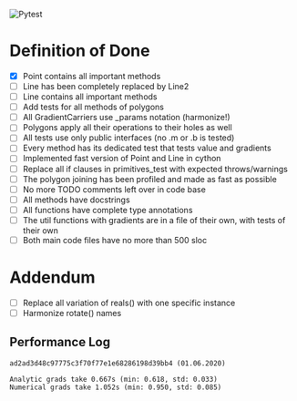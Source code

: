 ![Pytest](https://github.com/whateverforever/Differentiable-Polygons/workflows/Do%20some%20testing/badge.svg?event=push)

# Definition of Done

- [x] Point contains all important methods
- [ ] Line has been completely replaced by Line2
- [ ] Line contains all important methods
- [ ] Add tests for all methods of polygons
- [ ] All GradientCarriers use _params notation (harmonize!)
- [ ] Polygons apply all their operations to their holes as well
- [ ] All tests use only public interfaces (no .m or .b is tested)
- [ ] Every method has its dedicated test that tests value and gradients
- [ ] Implemented fast version of Point and Line in cython
- [ ] Replace all if clauses in primitives_test with expected throws/warnings
- [ ] The polygon joining has been profiled and made as fast as possible
- [ ] No more TODO comments left over in code base
- [ ] All methods have docstrings
- [ ] All functions have complete type annotations
- [ ] The util functions with gradients are in a file of their own, with tests of their own
- [ ] Both main code files have no more than 500 sloc

# Addendum

- [ ] Replace all variation of reals() with one specific instance
- [ ] Harmonize rotate() names

## Performance Log

```
ad2ad3d48c97775c3f70f77e1e68286198d39bb4 (01.06.2020)

Analytic grads take 0.667s (min: 0.618, std: 0.033)
Numerical grads take 1.052s (min: 0.950, std: 0.085)
```